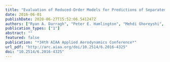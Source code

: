 ```yaml
---
title: "Evaluation of Reduced-Order Models for Predictions of Separated and Vortical Flows"
date: 2016-06-01
publishDate: 2020-06-27T15:52:06.541247Z
authors: ["Ryan A. Darragh", "Peter E. Hamlington", "Mehdi Ghoreyshi", "Andrew J. Lofthouse"]
publication_types: ["1"]
abstract: ""
featured: false
publication: "*34th AIAA Applied Aerodynamics Conference*"
url_pdf: "http://arc.aiaa.org/doi/10.2514/6.2016-4325"
doi: "10.2514/6.2016-4325"
---
```


